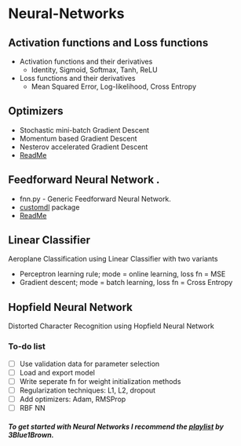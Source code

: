 # Neural-Networks

## Activation functions and Loss functions
 * Activation functions and their derivatives
     * Identity, Sigmoid, Softmax, Tanh, ReLU
 * Loss functions and their derivatives
     * Mean Squared Error, Log-likelihood, Cross Entropy   
 
## Optimizers
* Stochastic mini-batch Gradient Descent
* Momentum based Gradient Descent
* Nesterov accelerated Gradient Descent
* [ReadMe](https://github.com/Taarak9/Neural-Networks/blob/master/Optimizers/README.md)

## Feedforward Neural Network   . 
* fnn.py - Generic Feedforward Neural Network.
* [customdl](https://pypi.org/project/customdl/) package
* [ReadMe](https://github.com/Taarak9/Neural-Networks/tree/master/Feedforward%20Neural%20Network)

## Linear Classifier          
Aeroplane Classification using Linear Classifier with two variants
* Perceptron learning rule; mode = online learning, loss fn =  MSE
* Gradient descent; mode = batch learning, loss fn = Cross Entropy

## Hopfield Neural Network   
Distorted Character Recognition using Hopfield Neural Network    

### To-do list
* [ ] Use validation data for parameter selection
* [ ] Load and export model
* [ ] Write seperate fn for weight initialization methods
* [ ] Regularization techniques: L1, L2, dropout
* [ ] Add optimizers: Adam, RMSProp
* [ ] RBF NN
                         
##### To get started with Neural Networks I recommend the [playlist](https://youtube.com/playlist?list=PLZHQObOWTQDNU6R1_67000Dx_ZCJB-3pi) by 3Blue1Brown.
